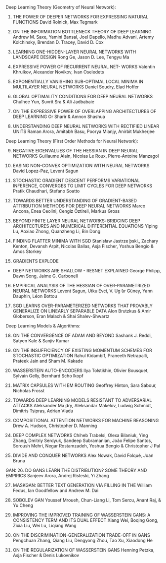 Deep Learning Theory (Geometry of Neural Network):
1. THE POWER OF DEEPER NETWORKS FOR EXPRESSING NATURAL FUNCTIONS
David Rolnick, Max Tegmark

2. ON THE INFORMATION BOTTLENECK THEORY OF DEEP LEARNING
Andrew M. Saxe, Yamini Bansal, Joel Dapello, Madhu Advani, Artemy Kolchinsky, Brendan D. Tracey, David D. Cox

3. LEARNING ONE-HIDDEN-LAYER NEURAL NETWORKS WITH LANDSCAPE DESIGN
Rong Ge, Jason D. Lee, Tengyu Ma

4. EXPRESSIVE POWER OF RECURRENT NEURAL NET- WORKS
Valentin Khrulkov, Alexander Novikov, Ivan Oseledets

5. EXPONENTIALLY VANISHING SUB-OPTIMAL LOCAL MINIMA IN MULTILAYER NEURAL NETWORKS
Daniel Soudry, Elad Hoffer

6. GLOBAL OPTIMALITY CONDITIONS FOR DEEP NEURAL NETWORKS
Chulhee Yun, Suvrit Sra & Ali Jadbabaie

7. ON THE EXPRESSIVE POWER OF OVERLAPPING ARCHITECTURES OF DEEP LEARNING
Or Sharir & Amnon Shashua

8. UNDERSTANDING DEEP NEURAL NETWORKS WITH RECTIFIED LINEAR UNITS
Raman Arora, Amitabh Basu, Poorya Mianjy, Anirbit Mukherjee

Deep Learning Theory (First Order Methods for Neural Network):

9. NEGATIVE EIGENVALUES OF THE HESSIAN IN DEEP NEURAL NETWORKS 
Guillaume Alain, Nicolas Le Roux, Pierre-Antoine Manzagol

10. EASING NON-CONVEX OPTIMIZATION WITH NEURAL NETWORKS
David Lopez-Paz, Levent Sagun

11. STOCHASTIC GRADIENT DESCENT PERFORMS VARIATIONAL INFERENCE, CONVERGES TO LIMIT CYCLES FOR DEEP NETWORKS
Pratik Chaudhari, Stefano Soatto

12. TOWARDS BETTER UNDERSTANDING OF GRADIENT-BASED ATTRIBUTION METHODS FOR DEEP NEURAL NETWORKS
Marco Ancona, Enea Ceolini, Cengiz Öztireli, Markus Gross

13. BEYOND FINITE LAYER NEURAL NETWORKS: BRIDGING DEEP ARCHITECTURES AND NUMERICAL DIFFERENTIAL EQUATIONS
Yiping Lu, Aoxiao Zhong, Quanzheng Li, Bin Dong

14. FINDING FLATTER MINIMA WITH SGD
Stanisław Jastrze ̨bski,, Zachary Kenton, Devansh Arpit, Nicolas Ballas, Asja Fischer, Yoshua Bengio & Amos Storkey

15. GRADIENTS EXPLODE
- DEEP NETWORKS ARE SHALLOW - RESNET EXPLAINED
George Philipp, Dawn Song, Jaime G. Carbonell

16. EMPIRICAL ANALYSIS OF THE HESSIAN OF OVER-PARAMETRIZED NEURAL NETWORKS
Levent Sagun, Utku Evci, V. Ug ̆ur Güney, Yann Dauphin, Léon Bottou

17. SGD LEARNS OVER-PARAMETERIZED NETWORKS THAT PROVABLY GENERALIZE ON LINEARLY SEPARABLE DATA
Alon Brutzkus & Amir Globerson, Eran Malach & Shai Shalev-Shwartz

Deep Learning Models & Algorithms:

18. ON THE CONVERGENCE OF ADAM AND BEYOND
Sashank J. Reddi, Satyen Kale & Sanjiv Kumar

19. ON THE INSUFFICIENCY OF EXISTING MOMENTUM SCHEMES FOR STOCHASTIC OPTIMIZATION
Rahul Kidambi1, Praneeth Netrapalli, Prateek Jain and Sham M. Kakade

20. WASSERSTEIN AUTO-ENCODERS
Ilya Tolstikhin, Olivier Bousquet, Sylvain Gelly, Bernhard Scho ̈lkopf

21. MATRIX CAPSULES WITH EM ROUTING
Geoffrey Hinton, Sara Sabour, Nicholas Frosst

22. TOWARDS DEEP LEARNING MODELS RESISTANT TO ADVERSARIAL ATTACKS
Aleksander Ma ̨dry, Aleksandar Makelov, Ludwig Schmidt, Dimitris Tsipras, Adrian Vladu

23. COMPOSITIONAL ATTENTION NETWORKS FOR MACHINE REASONING
Drew A. Hudson, Christopher D. Manning

24. DEEP COMPLEX NETWORKS
Chiheb Trabelsi, Olexa Bilaniuk, Ying Zhang, Dmitriy Serdyuk, Sandeep Subramanian, João Felipe Santos, Soroush Mehri, Negar Rostamzadeh, Yoshua Bengio & Christopher J Pal

25. DIVIDE AND CONQUER NETWORKS
Alex Nowak, David Folqué, Joan Bruna

GAN:
26. DO GANS LEARN THE DISTRIBUTION? SOME THEORY AND EMPIRICS
Sanjeev Arora, Andrej Risteski, Yi Zhang

27. MASKGAN: BETTER TEXT GENERATION VIA FILLING IN THE
William Fedus, Ian Goodfellow and Andrew M. Dai

28. SOBOLEV GAN
Youssef Mroueh, Chun-Liang Li, Tom Sercu, Anant Raj, & Yu Cheng

29. IMPROVING THE IMPROVED TRAINING OF WASSERSTEIN GANS:
A CONSISTENCY TERM AND ITS DUAL EFFECT
Xiang Wei, Boqing Gong, Zixia Liu, Wei Lu, Liqiang Wang

30. ON THE DISCRIMINATION-GENERALIZATION TRADE-OFF IN GANS
Pengchuan Zhang, Qiang Liu, Dengyong Zhou, Tao Xu, Xiaodong He

31. ON THE REGULARIZATION OF WASSERSTEIN GANS
Henning Petzka, Asja Fischer & Denis Lukovnikov
